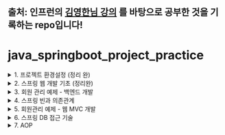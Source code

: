 ## 출처: 인프런의 [김영한님 강의](https://www.inflearn.com/course/%EC%8A%A4%ED%94%84%EB%A7%81-%EC%9E%85%EB%AC%B8-%EC%8A%A4%ED%94%84%EB%A7%81%EB%B6%80%ED%8A%B8) 를 바탕으로 공부한 것을 기록하는 repo입니다!

# java_springboot_project_practice

<details>
<summary>1. 프로젝트 환경설정 (정리 완)</summary>
<div markdown="1">

## 1. 프로젝트 환경설정 <br>
### 1-1. 프로젝트 생성
spring에서 운영하는 사이트로, spring boot 기반으로 프로젝트를 만들어주는 사이트

[spring initializer](https://start.spring.io/) ![](./images/chap1/1-1.png)
![](./images/chap1/1-2.png) 

<참고사이트: [[Java] Gradle, Groovy Gradle, Kotlin Gradle — 일단은 내 이야기](https://kdhyo98.tistory.com/87#Gradle%20%EC%9D%B4%EB%9E%80%3F-1), [Gradle User Manual](https://docs.gradle.org/current/userguide/userguide.html), [Kotlin DSL, Gradle 빌드 기본 언어 채택… 왜 Kotlin DSL일까?](https://blog.imqa.io/kotlin-dsl/), [‘Gradle Kotlin DSL’ 이야기 | 우아한형제들 기술블로그](https://techblog.woowahan.com/2625/)>

**Project**

- Gradle Groovy
  

**Language**

- Java
  

**Spring Boot**

- 원하는 버전, (SNAPSHOT - 만들고 있는 버전, M 시리즈 - 정식 릴리즈되지 않은 버전, 숫자만 있는 버전 - 정식 릴리즈 버전)
  

**Project metadata**

- Group - 보통 기업 도메인 명 (상관없다면 아무거나 적어도 무방)
  
- Artifact - 빌드 되어서 나오는 결과물
  
- Name, Description, Package name - 그대로 두거나 본인이 작성해도 무방
  

**ADD Dependencies...**

- 어떤 라이브러리를 이용할 것인가 정하는 것
  
- 웹 프로젝트라면 Spring web 검색해서 추가


**Generate**

- zip 파일이 다운되고 이를 Intellij에서 import하면 된다. <br><br>


  

Maven 이란

- 프로젝트를 진행하게 되면 많은 라이브러리들을 활용하게 되는데, 사용되는 그 수가 많아지면 이를 관리하는 것이 힘들어진다.
  
- Maven은 내가 사용한 라이브러리뿐만 아니라, 해당 라이브러리가 작동하는데 필요한 다른 라이브러리들까지 관리해서 네트워크를 통해 자동으로 다운 받아준다.
  
- 프로젝트의 전체적인 라이프사이클을 관리하는 도구이다.
  

Gradle 이란

- 기본적으로 빌드 배포 도구(Build Tool)이다.  JAVA, C/C++, Python 등을 지원한다.
  
- Maven은 XML로 라이브러리를 정의하고 활용하나 Gradle의 경우 별도의 빌드스크립트를 통해 사용할 어플리케이션 버전, 라이브러리 등의 항목을 설정할 수 있다.
  
- 장점으로는 스크립트 언어로 구성되어서 XML과 달리 변수 선언, if, else, for등의 로직이 구현가능하여 간결하게 코드 작성이 가능하다.
  

Gradle을 쓰는 이유

레거시 프로젝트, 과거 프로젝트의 경우 Maven으로 남아있는게 있지만, 요즘은 Gradle로 넘어가는 추세이다.<br><br><br>

<p align="center"><img src="./images/chap1/1-3.png"></p>

- java 밑에 패키지와 소스파일이 있음
  
- test는 테스트 코드와 관련된 파일들이 들어가 있음
  
  - 요즘 개발 트렌드에서는 테스트코드가 중요하다는 것을 의미
    
- resource 파일은 java 코드 파일을 제외한 xml 이나 설정 파일들이 들어가 있음

## [IntelliJ] Java 버전 바꾸는 법(JDK 버전)
**<u>오류사항 발생</u>**
- No matching variant of org.springframework.boot:spring-boot-gradle-plugin:3.1.3 was found. The consumer was configured to find a library for use during runtime, compatible with Java 8, packaged as a jar, and its dependencies declared externally, as well as attribute 'org.gradle.plugin.api-version' with value '8.2.1' but:

### 1. Project(단축키 Crtl + Shift + Alt + S)
  
  - 스프링 부트 3버전 대부터는 JDK 17부터 지원하기 때문에 jdk 1.8(java8)로 빌드하려고 할 때 발생하는 오류
    
  - SDK 17로 설정
    
  - Language level: SDK default
<p align="center"><img src="./images/chap1/1-4.png"></p>
    
### 2. Modules
  
  - Language level 변경
<p align="center"><img src="./images/chap1/1-5.png"></p>
    
### 3. SDKs 설정
  
  - 원하는 JDK 설정  
<p align="center"><img src="./images/chap1/1-6.png"></p>
  
### 4. Project Setting (단축키 Ctrl + Alt + S)
  
  - Build,Execution,Deployment  -> Build Tools -> Gradle
    
  - Gradle JVM 변경
<p align="center"><img src="./images/chap1/1-7.png"></p>
    
  - Build,Execution,Deployment  -> Compiler -> Java Compiler
    
  - Project bytecode version 변경  
<p align="center"><img src="./images/chap1/1-8.png"></p>
  
### 5. OS JDK 환경변수 설정 다시하기
  
<p align="center"><img src="./images/chap1/1-9.png"></p>
<p align="center"><img src="./images/chap1/1-10.png"></p>
  

## 수행 결과

<p align="center"><img src="./images/chap1/1-11.png"></p>

- 여기서,
  
<p align="center"><img src="./images/chap1/1-12.png"></p>
  
<p align="center"><img src="./images/chap1/1-13.png"></p>
  
<p align="center"><img src="./images/chap1/1-14.png"></p>
  
  - Stop하면
    
  
<p align="center"><img src="./images/chap1/1-15.png"></p>
  
- 동작원리
  
   ```java
    @SpringBootApplication
    public class HelloSpringApplication {
    
    	public static void main(String[] args) {
    		SpringApplication.run(HelloSpringApplication.class, args);
    	}
    
    }
   ```
    
  - SpringApplication.run 안에 HelloSpringApplicatin이라는 클래스를 넣어주면 @SpringBootApplication 어노테이션을 통해서 springboot 어플리케이션이 실행이 된다.
    
  - Tomcat을 내장하고 있는데 자체적으로 서버를 띄움
    
- 번외
  
  - 인텔리제이가 자바를 실행하면 직접 실행하는 것이 아니라 Gradle을 통해서 실행하게 되는데 Gradle을 통해서 실행하게 되면 느릴 때가 있음
    
  - Intellij 로 바꾸면 Intellij에서 자바를 바로 실행시켜서 좀 더 빠르다. (프로젝트를 연습하는 단계에서는 좀 더 편하다)
 
<p align="center"><img src="./images/chap1/1-17.png"></p>
<br><br>

### 1-2 라이브러리 살펴보기
<br>
<p align="center"><img src="./images/chap1/1-18.png"></p> <br>
땡겨온 라이브러리 spring-web, thymeleaf는 각각 또다른 라이브러리에 의존하고 있음 <br>
의존하는 라이브러리까지 다 땡겨와서 이용하게 된다. <br>

##### Spring Boot 라이브러리
- spring-boot-starter-web 대표적으로
  
  - spring-boot-server-tomcat
    
  - spring-webmvc
    
- spring-boot-starter-thymeleaf는 html을 렌더링해주는 라이브러리 <br>
<p align="center"><img src="./images/chap1/1-19.png"></p>
<br>

- spring-boot-starter
  
  - spring-boot
    
  - autoconfigure
    
  - logging
    
  - core 관련한 라이브러리가 들어있음
    
- spring-boot-starter-logging
  
  - logback(실제 log를 어떤 구현체로 실행할 것인지), slf4j(인터페이스)가 들어있다
- log와 관련한 내용
  
  - 현업에 있는 개발자들은 System.out.println으로 거의 출력하지 않는다.
    
  - log로 출력을 해야 한다.
    
  - log로 남겨야 심각한 에러들을 따로 파일로 모아서 관리가 가능하기 때문
    
  - 취준이나 신입들은 log를 왜 쓰지라고 생각할 수 있음.
    
- spring-boot-starter-test
  
  - junit (테스트 프레임워크)
    
  - mockito (mock 라이브러리)
    
  - assertj (테스트 코드 편하게 작성하게 도와주는 라이브러리)
    
  - spring-test (스프링 통합 테스트)
  <br><br>
  
  ### 1-3 View 환경설정
  <br>
  <p align="center"><img src="./images/chap1/1-20.png"></p>
  <br>
  
  [spring-boot-docs](https://docs.spring.io/spring-boot/docs/current/reference/htmlsingle/#web.servlet.spring-mvc.welcome-page) 공식문서에서 내용을 찾을 수 있음

- main/resources/static 폴더 내에 index.html 파일을 만들어서 넣으면 Welcome page 기능을 제공한다.
  
<br>

- ```html
  <!DOCTYPE HTML>
  <html>
  <head>
      <title>Hello</title>
      <meta http-equiv="Content=Type" content="text/html; charset=UTF-8" />
  </head>
  <body>
  Hello
  <a href = "/hello">hello</a>
  </body>
  </html>
  ```
  <br>
  
- 단순히 파일을 서버에 던져준 것 밖에 안됨
  
- 템플릿 엔진이라는 것을 쓰면 모양을 바꿀 수 있다.
  
- 공식 사이트
  
  - [thymeleaf.org](https://www.thymeleaf.org/)
    
  - [스프링 공식 튜토리얼](https://spring.io/guides/gs/serving-web-content/)
    
  - [스프링 부트 메뉴얼](https://docs.spring.io/spring-boot/docs/current/reference/htmlsingle/)
    

- spring-boot-starter-thymeleaf가 위 html 파일을 꾸며주는 역할
  
- spring boot 메뉴얼 사이트에서도 지원하는 기능으로 thymeleaf가 있는 것을 확인할 수 있다.
<br>
<p align="center"><img src="./images/chap1/1-21.png"></p>
<br>

```java
pacakage hello.hellospring;

import...

@SpringBootApplication
public class HelloSpringApplication{
    pubilc static void main(String[] args){
        SpringApplication.run(HelloSpringApplication.class, args);
    }
}
```
<br>

##### 화면 구성을 위한 작업

- Web Application에서 첫 진입이 Controller
  
- controller 패키지를 만든다.
  
- HelloController 클래스 파일을 만든다.

<br>
<p align="center"><img src="./images/chap1/1-22.png"></p>
<br>

```java
import org.springframework.stereotype.Controller;
import org.springframework.ui.Model;
import org.springframework.web.bind.annotation.GetMapping;

@Controller
public class HelloController {
      // Web application에서 /hello 라고 입력값이 들어오면
      // @GetMapping 부분이 호출이 된다.
    @GetMapping("hello")
    public String hello(Model model){
        model.addAttribute("value", "welcome!!");
        return "hello";

    }
}
```
<br>

- Web application에서 /hello라고 입력값이 들어오면

```java
    @GetMapping("hello")
    public String hello(Model model){
        model.addAttribute("value", "welcome!!");
        return "hello";
```
<br>

- 위 코드 부분을 호출해준다.
  
- model은 MVC에서의 M에 해당
  
- Model 객체는 Controller에서 생성된 데이터를 View로 전달할 때 사용한다.

```html
<!DOCTYPE HTML>
<html xmlns:th="http://www.thymeleaf.org">
<head>
    <title>Hello</title>
    <meta http-equiv="Content-Type" content="text/html; charset = UTF-8"/>

</head>
<body>
<p th:text="'HELLO!!' + ${value}">처음이시군요. 고객님</p>
</body>
</html>
```
<br>

- 위 value값에 "welcome!!"이 들어가서 홈페이지에 <br>

<p align="center"><img src="./images/chap1/1-23.png"></p>

- 위 그림처럼 뜨게 된다. <br><br>

##### 전체 과정 설명 <br>

<p align="center"><img src="./images/chap1/1-24.png"></p> <br>

- 웹 브라우저가 localhost:8080에서 /hello를 스프링 부트쪽으로 던지게 되면 내장된 Tomcat server가 spring에게 다시 보내고
  
- spring은 HelloController를 찾은 뒤 이 내부에 <br>

```java
@Controller
public class HelloController {
      // Web application에서 /hello 라고 입력값이 들어오면
      // @GetMapping 부분이 호출이 된다.
    @GetMapping("hello")
    public String hello(Model model){
        model.addAttribute("value", "welcome!!");
        return "hello";

    }
}
```
<br>

- @GetMapping(get, post 에서의 get을 의미)의 "hello"와 매칭되게 됨
  
- 그러면 HelloController 내의 @GetMapping이 선언된 hello 라는 메서드가 실행된다.
  
- spring이 model을 만들어서 넘겨주는데 model에 "value"와 "welcome!!"을 담아서 view로 넘겨주게 된다
  
- return "hello";
<br>

<p align="center"><img src="./images/chap1/1-25.png"></p> <br>

- hello.html로 model을 넘기는 것
  
- spring boot는 return "hello"; 하게 되면
  
- viewResolver에 의해서
  
- resource/templates 내의 hello를 찾게 된다.
  
- hello.html을 찾아서 랜더링한다.
  
- 요약: 컨트롤러에서 리턴 값으로 문자를 반환하면 'viewResolver'가 화면을 찾아서 처리한다.
  
  - spring boot 템플릿엔진 기본 viewName 매핑
    
  - `resources:template/` + {viewName} + `.html`
    
- 참고사항
  
  - `spring-boot-devtools` 라이브러리를 추가하면 `html` 파일을 컴파일만 해주면 서버 재시작 없이 view 파일 변경이 가능하다.
 
</div>
</details>
  
<details>
<summary>2. 스프링 웹 개발 기초 (정리완)</summary>
<div markdown="1">

## 2. 스프링 웹 개발 기초 <br>
  
크게 3가지 방법이 있음

- 정적 컨텐츠
  
  - 파일 자체를 웹 브라우저에 전달(서버에서 가공하지 않고 파일 전달)
    
  - 클라이언트의 요청을 받으면 서버에 미리 저장된 HTML, CSS, JS 등의 파일을 그대로 보여주는 것
    
  - 미리 저장된 파일을 그대로 보여주기 때문에 클라이언트들의 요청에 대해 동인한 결과를 보여준다.
    
- MVC 템플릿 엔진 (Model, View, Controller)
  
  - 서버에서 동적으로 HTML을 변환하여 웹 브라우저로 보내주는 역할
    
  - Model: 어플리케이션이 무엇을 할 것인지
    
  - View: 화면에 보여주기 위한
    
  - Controller: 모델이 어떻게 처리할지
    
- API
  
  - JSON과 같은 데이터 구조 포맷으로 클라이언트들에게 전달하는 방식, 화면은 클라이언트쪽에서 그린다.
    
  - 서버끼리는 html 필요없이 데이터만 주고 받으면 됨. 서버끼리 통신할 때 사용함
    
  - view 없이 그대로 http body에 전달하는 방식 <br>

  #### 2-1 정적 컨텐츠

- HTML 작성
  
  - spring boot는 정적 컨텐츠 기능을 제공한다. `/main/resources/static` 하위 폴더에 `hello-static.html` 파일을 생성하고 간단하게 살펴보기 위해서 아래 코드처럼 작성해본다.
    
    `hello-static.html`
    
    ```html
    <!DOCTYPE HTML>
    <html>
    <head>
        <title>static content</title>
        <meta http-equiv="Content-Type" content="text/html; charset=UTF-8" />
    
    </head>
    <body>
    정적 컨텐츠입니다.
    </body>
    </html>
    ```
    
- 클라이언트로부터 `localhost:8080/hello-static.html` 요청이 스프링 부트로 들어가게 되면 Tomcat 서버를 거치고 컨트롤러에서 `hello-static` 에 매핑하는 컨트롤러가 있는지 우선 확인한다.
  
- 즉, `hello-static` 관련 컨트롤러를 찾음.
  
- 동작이 없을 경우 `/resources/static` 하위에서 해당하는 파일을 찾아서 보내준다. <br>

#### 2-2 동적 컨텐츠
##### 2-2-1 MVC와 템플릿 엔진을 이용한 웹 개발 <br>

- MVC 라는 건 Model, View, Controller를 의미
  
- 과거에는 Controller와 View가 따로 분리되어 있지 않았음
  
- View에서 다 했음 (모델 1 방식)
  
- Model, View, Controller로 나누는 것이 일반적
  
- 위에서 만들었던 HelloController.java 파일에 추가를 해보자 (1-3 View 환경설정에서 헀음)
  
  ```java
  package com.example.hellospring.controller;
  
  import org.springframework.stereotype.Controller;
  import org.springframework.ui.Model;
  import org.springframework.web.bind.annotation.GetMapping;
  
  @Controller
  public class HelloController {
      @GetMapping("hello")
      public String hello(Model model){
          model.addAttribute("value", "welcome!!");
          return "hello";
  
      }
  
      // 추가된 부
      @GetMapping("hello-mvc")
      // @RequestParam 외부에서 값을 받겠다.
      // Model에 담으면 view에서 렌더링할 때 쓸 것
      public String helloMvc(@RequestParam("name") String name, Model model){ // 웹사이트 url을 바꿔서 값을 얻겠다.
          model.addAttribute("name", name); // "name" 이라는 key 값에 name value값을 model에 담는다.
          return "hello-template";
      }
  }
  ```
  
- `@RequesParam`: 외부에서 값을 받아서 View로 값을 넘겨준다.
  
  - `@RequestParam`("가져올 데이터의 이름") [데이터타입] [가져온데이터를 담을 변수]
- 여기서는 "name"이라는 String 타입 값을 받아서 Model 객체에 넣고, Model 객체를 View로 넘겨준다.
  
- 넘겨주는 html은 `hello-template.html` 이다.
  
- 그럼, `hello-template.html`을 만들고 간단하게 코드를 작성해보자
  

```html
<!DOCTYPE HTML>
<html xmlns:th="http://www.thymeleaf.org">
<body>
<p th:text="'HELLO!!' + ${name}">hello! client</p>
</body>
</html>
```

- `<p>`의 hello! client는 name값이 존재하게 되면 `HELLO!! {name}`으로 치환되게 된다.
  
- 이제 `http://localhost:8080/hello-mvc` 에 들어가보면 <br>

<p align="center"><img src="./images/chap2/2-2.png"></p> <br>

- 에러가 뜨는 것을 확인할 수 있다. <br>

<p align="center"><img src="./images/chap2/2-3.png"></p> <br>

<p align="center"><img src="./images/chap2/2-4.png"></p> <br>

<p align="center"><img src="./images/chap2/2-5.png"></p> <br>

- default가 true이며, 이는 넘어온 값이 존재해야 한다는 것을 의미
  
- 넘어온 name 값이 없어서 에러가 발생한 것
  
- 그러면 url 상에서 값을 넘겨줘보자 <br>

<p align="center"><img src="./images/chap2/2-6.png"></p> <br>

<p align="center"><img src="./images/chap2/2-7.png"></p> <br>

<p align="center"><img src="./images/chap2/2-9.png"></p> <br>

- 페이지 소스 보기를 하면 이미지

<p align="center"><img src="./images/chap2/2-8.png"></p> <br>

- HTML로 이루어진 것을 확인할 수 있다.
  
- `String name= spring!!!!!` 이 되고
  
- `model.addAttribute("name", name);` 에 의해 model에 담겨서 템플릿에 넘겨준다.
  
- `<p th:text="'HELLO!!' + ${name}">hello! client</p>` 에서 model의 key값인 name의 value 값을 받아서 `hello! client` 대신해서 `'HELLO!!' spring!!!!!`을 출력하게 된다.
  
- 정적 컨텐츠와는 다르게 HTML로 변환 후 웹 브라우저에 넘겨준다. <br>

##### 2-2-2 API 방식

１。이전에 만들었던 HelloController.java에 코드를 추가해보자

```java
    @GetMapping("hello-string")
    @ResponseBody // html의 body 태그가 아닌 http에서 header와 body 부분에서 body부분에 데이터를 직접 넣어주겠다.
    public String helloString(@RequestParam("name") String name){
        return "hello" + name;
    }
```

- 이전 템플릿 엔진과이 차이는 view가 없고 데이터 그대로 출력한다.
  
- 위에서 한 것처럼 페이지 소스보기를 하면 <br>

<p align="center"><img src="./images/chap2/2-10.png"></p> <br>

- HTML이 아니라 데이터 그대로를 출력한 것을 확인할 수 있다. <br>

２。이전에 만들었던 HelloController.java에 코드를 추가해보자 <br>

```java
    @GetMapping("hello-api")
    @ResponseBody
    public Hello helloApi(@RequestParam("name") String name) {
        Hello hello = new Hello();
        hello.setName(name);
        return hello;
    }


    static class Hello{
        private String name;

        public String getName() {
            return name;
        }

        public void setName(String name) {
            this.name = name;
        }
    }
```
<br>

- Hello 타입의 hello 객체를 만들어서 입력 받은 name 값을 hello 객체에 넣어준다.
  
- 아까와 다르게 문자열이 아니라 객체를 return으로 넣어준다면? <br>

<p align="center"><img src="./images/chap2/2-11.png"></p> <br>

- HTML이 아닌 데이터를 웹 브라우저로 보냈으며, JSON 형식으로 보낸 것을 확인할 수 있다. <br>

2-1. 동작 원리

<p align="center"><img src="./images/chap2/2-12.png"></p> <br>

- @ResonseBody가 없다면
  
  - viewResolver가 템플릿을 찾고 HTML로 변환 후 웹 브라우저에 보냈음
- @ResponseBody를 사용한다면
  
  - 데이터를 그대로 넘기게 됨.
    
  - 문자라면 그대로 넘기는데 객체라면?
    
  - 객체라면 JSON 형식으로 반환해서 HTTP 응답으로 반환한다.
    
  - HTTP의 BODY 에 문자 내용을 직접 반환
    
  - `viewResolver` 대신에 `HttpMessageConverter` 가 동작한다.
    
  - 기본 문자처리: `StringHttpMessageConverter`
    
  - 기본 객체처리: `MappingJackson2HttpMessageConverter`
    
  - byte 처리 등등 기타 여러 HttpMessageConverter가 기본으로 등록되어 <br>

### 요약

- 정적 컨텐츠: 파일 그대로를 웹 브라우저에 보내는 방식
  
- 동적 컨텐츠
  
  - MVC 방식: HTML로 변환 후 웹 브라우저에 보내는 방식
    
  - API 방식: 데이터로 변환 후 웹 브라우저에 보내는 방식
    

```java
    static class Hello{
        private String name;

        public String getName() {
            return name;
        }

        public void setName(String name) {
            this.name = name
      }
```

- Getter Setter 개념
  
  - private으로 접근 못하게 하고
    
  - 외부에서 접근하려면 getName, setName으로 접근하게끔 하는 것
    
  - 이를 java bean 표준 방식이라고 한다.
    
  - 또 다른 용어로 property 접근 방식이라고 한다.
  


</div>
</details>

<details>
<summary>3. 회원 관리 예제 - 백엔드 개발</summary>
<div markdown="1">

## 3. 회원 관리 예제 - 백엔드 개발 <br>

##### 3-1. 비즈니스 요구사항 정리 <br>

```
- 비즈니스 요구 사항 정리

- 회원 도메인

- 회원 도메인을 저장하고 불러올 수 있는 repository 객체 만들기

- 만든 repository가 정상 동작하는지 테스트하는 테스트 케이스 작성
```

비즈니스 요구사항 정리 (간단한 비즈니스)

- 데이터: 회원 ID, 이름
  
- 기능: 회원 등록, 조회
  
- 가정한 상황 : 개발자가 개발해야 하는 시점에 데이터 저장소가 선정되지 않았음

<p align="center"><img src="./images/chap3/3-1.png"></p> <br>

#### 3-2. 회원 domain과 repository 만들기

1. domain 폴더 만들고 그 안에 Member 클래스 만들기

```java
package hello.hellospring.domain;

public class Member{

    private Long id;
    private String name;

    public Long getId(){
        return id;
    }
    public void setId(Long id){
        this.id = id;
    }
    public String getName(){
        return name;
    }
    public void setName(String name){
        this.name =  name;
    }
}
```

- 고객이 정하는 아이디가 아니라 데이터를 구분하기 위한 시스템이 정하는 아이디
  
- getter, setter 만들기
  

2. 회원 객체를 담을 리포지토리 만들기 (repository 폴더 만들기)
  
  2-1. MemberRepository 라는 interface 만들기

<p align="center"><img src="./images/chap3/3-2.png"></p> <br>

```java
package hello.hellospring.repository;

import hello.hellospring.domain.Member;

public interface MemberRepository{
    Member save(Member member);
    Optional<Member> findById(Long id);
    Optional<Member> findByName(String name);
    List<Member> findAll();
}
```

- save 하면 저장된 회원 정보가 반환이 된다.
  
- Optional 이란 (java 8에 들어간 기능)
  
  - findById 나 findByName의 반환값이 null 일 수 있는데 이 null 값을 Optional로 감싸서 처리하는 것(다음 수업에 배울 것).
 
- interface 동작원리
  
  - save를 통해 회원 정보 저장소에 저장한다.
    
  - findById, findByName을 통해서 회원의 정보를 찾는다.
    
  - findAll을 통해서 모든 회원 정보 반환한다.
    

3. MemoryMemberRepository 구현체 만들기

```java
// 전체 코드

public class MemoryMemberRepository implements MemberRepository {

    // 저장할 곳 선언
    private static Map<Long, Member> store = new HashMap<>();
    private static long sequence = 0L; // 0 1 2... key값을 생성하는 것 


    // 1번
    @Override
    public Member save(Member member){
    member.setId(++sequence); // id 설정한다. 
    store.put(member.getId(), member); // 그 후 stored 한다.
    return member; // 저장된 값을 반환해준다. 이렇게 감싸서 null이라도 넘겨주면
    // 클라이언트쪽에서 뭐라도 할 수 있음    
    }


    // 2번
    @Override
    public Optional<Member> findById(Long id){
        // null이 반환될 것 같으면 Optional로 감싼다.
        return Optional.ofNullable(store.get(id)); // store에서 id값을 가져온다.
    }


    // 3번
    @Override
    public Optional<Member> findByName(String name){
        return store.values().stream()
                .filter(member -> member.getName().equals(name))
                .findAny();
    }

    // 4번
    @Override
    public List<Member> findAll() {
        return null;
    }

}
```

- 저장을 어딘가 해야 함
  
  - Map을 이용했음
    
  - 현업에서는 변수를 공유할 경우 동시성 문제 때문에 `HashMap`이 아닌  `ConcurrnetHashMap`을 사용하지만 지금처럼 간단한 프로젝트는 그냥 `HashMap` 사용함
    
  - long 또한 동시성 문제 때문에 현업에서는 `AtomicLong`을 쓴다. 마찬가지로, 간단한 예제이므로 그냥 `long` 사용함
    
- store에다가 넣기 전에 member의 id값을 세팅해준다.
  
  ```java
      private Long id; //시스템이 정해주는 값
      private String name; // 사용자가 기입한 값
  ```
  
- store에 저장하면 그 값을 반환한다.
  

```java
    // 2번
    // 이렇게 코드를 작성하면 만약 null 값이 반환된다면?
    // 클라이언트쪽에서는 아무것도 못함
    @Override
    public Optional<Member> findById(Long id){
        // null이 반환될 것 같으면 Optional로 감싼다.
        return store.get(id); // store에서 id값을 가져온다.
    }

==>   
    @Override
    public Optional<Member> findById(Long id){
        // null이 반환될 것 같으면 Optional로 감싼다.
        return Optional.ofNullable(store.get(id)); // store에서 id값을 가져온다.
    }
```

```java
    // 3번

    @Override
    public Optional<Member> findByName(String name){
        return store.values().stream()
                .filter(member -> member.getName().equals(name))
                .findAny();
    }
```

- stream()을 통해 컬렉션에 들어있는 elements들을 순회하면서
  
- member의 getName과 parameter로 입력된 name 값이 같은지 판단한다.
  
- 같은 경우에만 filter 되고 이를 반환한다.
  
- findAny는 stream에서 가장 먼저 탐색되는 element를 return
  
- return값은 Optional로 반환이 된다.
  
- 끝까지 찾았는데 없다면 Optional에 null이 들어가서 반환된다.
  

```java
    // 4번
    @Override
    public List<Member> findAll() {
        return new ArrayList<>(store.values();
    }
```

- store에 담겨있는 것들은 member들이며 member들이 반환된다.

##### 3-3. Repository 테스트 케이스 작성 및 검증

##### 다 작성했는데 어떻게 검증할까?

=> 테스트 케이스를 작성해서 검증한다.

검증은

- 자바의 main 메서드를 통해 실행하거나
  
- 웹 어플리케이션의 컨트롤러를 통해 해당 기능을 실행해서 검증가능하다.
  
- 반복 실행하기 어렵고, 여러 테스트를 한번에 실행하기 어렵다.
  

=> JUnit 이라는 프레임워크를 통해 문제를 해결함

<p align="center"><img src="./images/chap3/3-3.png"></p> <br>

```java
package com.example.hellospring.repository;

import com.example.hellospring.domain.Member;
import org.junit.jupiter.api.Assertions;
import org.junit.jupiter.api.Test;

public class MemoryMemberRepositoryTest { // 굳이 public 할 필요는 없음

    MemberRepository repository = new MemoryMemberRepository();

    @Test
    public void save(){
        Member member = new Member();
        member.setName("spring");

        repository.save(member);

        Member result = repository.findById(member.getId()).get();
        Assertions.assertEquals(member, result);
    }
}
```

<p align="center"><img src="./images/chap3/3-4.png"></p> <br>

- 내가 짠 코드가 제대로 동작하는지 체크하기 위해서
  
- 새로 만든 객체 member에 "spring"이라는 name값을 넣어주고
  
- DataBase에 저장한 result의 값이 새로 만든 member와 같은지 확인한다.
  
- 즉, 새로 만든 객체와 그 객체를 DB에 저장하고 꺼낸 객체가 같은지 확인하는 것.
  
- 여기서, Assertions 기능을 사용한다.
  

```java
// org.junit.jupiter.api의 Assertions를 사용하면
Assertions.assertEquals(expected, actual);

// org.assertj.core.api의 경우
Assertions.assertThat(expected).isEqualTo(actual);
```

- expected(기대하는 값: 내가 저장소에 저장한 값이 member니까 member가 튀어나오겠지)
  
- actual(실제 값: 저장한 값을 꺼냈을 때 그 값)
  
- 아무 문제 없으면 아래 그림처럼 녹색불 뜬다.

<p align="center"><img src="./images/chap3/3-4.png"></p> <br>

##### Assertions.assertEquals(expected, actual);

[참고사이트](https://stackoverflow.com/questions/26102865/assertequals-what-is-actual-and-what-is-expected)

- JUnit 프레임워크 Assertions.assertEquals(expected, actual)
  
- TestNG 프레임워크 Assertions.assertEquals(actual, expected)
  
- 어떤 테스트 프레임워크를 사용하냐에 따라 값의 순서가 달라서 헷갈릴 수 있다.
  
- 물론, 결과값이 true일 경우 문제가 되지 않는다.
  
- 하지만, 테스트 결과값이 false일 경우 (예: JUnit)
  
- 실제로는 expected(예상한 값)은 맞았고 actual이 틀렸지만
  
- expected가 false의 원인이라고 반대로 말하기 때문
  
- 그래서, 직관적으로 알기 쉬운
  
- Assertions.assertThat(expected).isEqualTo(actual); 가 나을 수 있다.
  
- 아래 그림이 JUnit에서 반대로 넣을 경우
  
- <u>각 테스트 프레임워크의 convention을 잘 따르자!</u>

<p align="center"><img src="./images/chap3/3-5.png"></p> <br>

<p align="center"><img src="./images/chap3/3-6.png"></p> <br>


```java
package com.example.hellospring.repository;

import com.example.hellospring.domain.Member;
//import org.junit.jupiter.api.Assertions;
import org.assertj.core.api.Assertions;
import org.junit.jupiter.api.Test;

import java.util.List;

import static org.assertj.core.api.Assertions.*;

public class MemoryMemberRepositoryTest { // 굳이 public 할 필요는 없음

    MemberRepository repository = new MemoryMemberRepository();

    @Test
    public void save(){
        Member member = new Member();
        member.setName("spring");

        repository.save(member);

        Member result = repository.findById(member.getId()).get();
        Assertions.assertThat(result).isEqualTo(member);
    }

    @Test
    public void findByName(){
        Member member1 = new Member();
        member1.setName("spring1");
        repository.save(member1);

        Member member2 = new Member();
        member2.setName("spring2");
        repository.save(member2);

        Member result = repository.findByName("spring1").get();
        Assertions.assertThat(result).isEqualTo(member1);
    }

    @Test
    public void findAll(){
        Member member1 = new Member();
        member1.setName("spring1");
        repository.save(member1);

        Member member2 = new Member();
        member2.setName("spring2");
        repository.save(member2);

        List<Member> result = repository.findAll();
        Assertions.assertThat(result.size()).isEqualTo(3);
    }

}
```

- findByName()까지 test했을 때 문제없었는데 findAll()을 넣고 test 돌렸더니 에러가 발생

<p align="center"><img src="./images/chap3/3-7.png"></p> <br>

- 왜일까?
  
- 테스트의 순서는 보장이 되지 않는다.
  
- 순서에 의존적으로 설계해서는 안된다.
  
- 즉, 순서 상관없이 메서드별로 따로 동작하도록 설계를 해야 한다.
  
- 위에서 보는 것처럼 findAll()이 먼저 실행이 되고 repository에 member1 객체가 저장이 된다.
  
- 그 다음 findByName() 메서드를 수행하는데 member1의 새로운 객체가 또 생성이 된다.
  
- 그러나, 이름이 "spring1"로 같기 때문에 이전의 member1 객체를 불러서 false가 된 것. **<u>다른 객체가 나온 것</u>**
  

##### 하나의 메서드에 대한 테스트가 끝나면 저장소 데이터를 CLEAR 시키자

```java
// test 폴더의 MemoryMemberRepositoryTest.java
    // interface를 테스트하는 것이 아니므로 MemoryMemberRepository로 바꾼다.
    MemoryMemberRepository repository = new MemoryMemberRepository();


    // Test 메서드가 끝날 때마다 수행하는 @AfterEach 선언    
    @AfterEach
    public void aterEach(){
        repository.clearStore();
    }
// main 폴더의 MemoryMemberRepository.java 
    // 맨 밑에 추
    public void clearStore(){
        store.clear();
    }
```

- 각 Test 메서드가 끝날 때마다 수행하는 @AfterEach 선언한다.
  
- interface를 테스트하는 것이 아니므로 MemoryMemberRepository로 바꾼다.
  
- Test 메서드가 끝날 때마다 repository를 지운다.
  

##### 다시 테스트 시킨 결과

<p align="center"><img src="./images/chap3/3-8.png"></p> <br>

##### 테스트만 해도 굉장히 깊은 내용

- 지금 한 것은 개발을 진행한 뒤 Test 케이스(여기서는 MemoryMemberRepository)를 작성했음
  
- 이 방식을 뒤집어서 Test 케이스를 작성한 뒤에 개발을 시작할 수 있다.
  
- 이를 TDD (Test-Driven Development) 라고 한다.
  
- 나는 세모 모양 결과물을 만들고 싶다
  
- 그럼 세모 모양 결과물을 만들기 시작하는 것이 아니라
  
- 세모 모양 틀(테스트)을 먼저 만들어놓고 이 틀에 내 결과물을 끼워넣어서 테스트를 하는 것
  

##### 번외: 여러 Test를 했는데 결과창에 하나만 나온다면?

<p align="center"><img src="./images/chap3/3-9.png"></p> <br>

- File - settings - Preferences - Build, Execution, Deployment - Build Tools - Gradle 이동
  
- Run tests using의 속성을 Intellij IDEA로 변경해주고 apply

<p align="center"><img src="./images/chap3/3-10.png"></p> <br>

<p align="center"><img src="./images/chap3/3-11.png"></p> <br>

- 맞게 나온다!

##### 3-4. 서비스 개발

- service 폴더 만들기, 폴더 안에 MemberService 클래스 만들기
  
- 기존에 만들었던 저장소 가져오기
  
- 회원 가입 만들기
  

```java
    private final MemberRepository memberRepository = new MemoryMemberRepository();

    /* 회원가입 */
    public Long join(Member member){
        // 같은 이름이 있는 중복 회원 X
        Optional<Member> result = memberRepository.findByName(member.getName());
        result.ifPresent(m ->{
            throw new IllegalStateException("이미 존재하는 회원입니다.");
        });

        memberRepository.save(member); //
        return member.getId(); // 단순히 id만 반환해보자
    }
```

- 이미 값이 존재하면 throw new 한다.
  
  - 반환된 값이 Optional이기 때문에 가능한 것
    
  - Optional로 안하면 `if null이 아니면`이라고 구현했을 것
    
  - Optional로 감싸면 이 안에 Member 객체가 있다.
    
  - 그러면 Optional의 여러 메서드를 사용할 수 있다.
    
  - Optional을 사용해서 `ifPresent`를 사용할 수 있음.
    
  - `Member member1 = result.get();`
    
    - 이렇게 쓸 수 있지만 직접 꺼내는 것을 권장하지는 않음.
   
<p align="center"><img src="./images/chap3/3-13.png"></p> <br>

  - `orElseGet` 메서드를 통해서 값이 있으면 가져오지만 값이 없다면 없을 경우에 대해 대응 방법이 구현가능하다.
    
- 코드의 가독성을 위해 아래처럼 바꿀 수 있다.
  

```java
        Optional<Member> result = memberRepository.findByName(member.getName());
        result.ifPresent(m ->{
            throw new IllegalStateException("이미 존재하는 회원입니다.");
        });

        ==> 첫줄 result와 둘째줄 result를 묶는 느낌이다.

        memberRepository.findByName(member.getName());
                .ifPresent(m ->{
                throw new IllegalStateException("이미 존재하는 회원입니다.");
                });
```

- Extract Method: 한 메서드에 세세한 처리가 많을 때 그런 처리를 묶어서 나누고 독립된 메서드로 추출하는 것
  
- Intellij 단축키 : `crtl` + `alt` + `m`
  
  - 만약 단축키가 안먹힌다면 Geforce Experience 게임 내 오버레이 해제
    
  - 또는 다른 프로그램에서 해당 단축키를 사용하는지 확인해볼 것

```java
    public Long join(Member member){

        validateDuplicateMember(member); // 중복 회원 검사

        memberRepository.save(member); 
        return member.getId(); 
    }

     private void validateDuplicateMember(Member member) {
     memberRepository.findByName(member.getName())
             .ifPresent(m ->{
                 throw new IllegalStateException("이미 존재하는 회원입니다.");
             });
    }
```

##### 전체 코드

```java
package com.example.hellospring.service;

import com.example.hellospring.domain.Member;
import com.example.hellospring.repository.MemberRepository;
import com.example.hellospring.repository.MemoryMemberRepository;

import java.util.List;
import java.util.Optional;

public class MemberService {

    private final MemberRepository memberRepository = new MemoryMemberRepository();

    /* 회원가입 */
    public Long join(Member member){
        // 같은 이름이 있는 중복 회원 X
//        Optional<Member> result = memberRepository.findByName(member.getName());
//        result.ifPresent(m ->{
//            throw new IllegalStateException("이미 존재하는 회원입니다.");
//        });

        validateDuplicateMember(member);

        memberRepository.save(member); //
        return member.getId(); // 단순히 id만 반환해보자
    }

    private void validateDuplicateMember(Member member) {
        memberRepository.findByName(member.getName())
                .ifPresent(m ->{
                    throw new IllegalStateException("이미 존재하는 회원입니다.");
                });
    }

    /*전체 회원 조회*/
    public List<Member> findMembers(){
        return memberRepository.findAll();
    }

    public Optional<Member> findOne(Long memeberId){
        return memberRepository.findById((memeberId));
    }

}
```

- 중복 회원 검사는 제대로 하는지, 오류가 발생했을 때 오류메세지는 잘 띄우는지 테스트해봐야 한다.

##### Optional에 대한 Tip [참고사이트: 망나니개발자](https://mangkyu.tistory.com/203)

- 연습하는 단계이므로 위 프로젝트는 그냥 진행함. 하지만,
- Optional을 바로 반환하는 것은 좋지 못하다.
- 깊게 배우고 싶다면 위 사이트나 이펙티브 자바 책을 살펴볼 것


Optional 만들어진 의도 및 올바른 사용법

- 만들어진 이유
  
  - null을 반환하면 오류가 발생할 가능성이 매우 높은 경우에 오류를 발생시키지 않고 메소드의 반환 타입으로 사용되도록 설계되었음.
- 장점
  
  - 코드가 `Null - safe` 해진다.
    
  - 가독성이 좋아진다.
    
  - 어플리케이션이 안정적이게 된다.
    
  - 위 장점은 제대로 사용했을 때 경우임
    
- 제대로 쓰지 않으면 위험하다
  
  - NullPointerException 대신 NoSuchElementException이 발생할 수 있음
    
    - 값이 있는지 판단하지 않고 쓴다면 NSEE가 발생
  - 이전에 발생하지 않았던 문제가 발생함
    
    - 문제가 되는 대표적인 경우가 직렬화(Serialize)를 할 때
      
    - Optional은 직렬화를 지원하지 않음
      
    - 캐시나 메세지큐 등과 연동할 때 문제 발생할 수 있음
      
  - 코드의 가독성을 떨어뜨림
    
    - Optional을 쓰기 위해 값의 유무 검사를 여러 번 할 수도 있다.
  - 시간적, 공간적 비용이 증가함
    
    - 공간적 비용: Optional은 객체를 감싸는 컨테이너이므로 Optional 객체 자체를 저장하기 위한 메모리가 추가로 필요하다.
      
    - 시간적 비용: Optional 안에 있는 객체를 얻기 위해서는 Optional 객체를 통해 접근해야 하므로 접근 비용이 증가한다.
      
- 올바른 사용법
  
  - Optional 변수에 `Null`을 할당하지 않아야 한다.
    
    - `Null`을 할당하는 것은 Optional 변수 자체가 `Null`인지 또 검사해야 하기 때문
      
    - 값이 없다면 `Optional.empty()`로 초기화 하자
      
  - 값이 없을 때 `Optional.orElseX()`로 기본 값을 반환하자.
    
    - 가급적이면 `isPresent()`로 검사하고 `get()`으로 값을 꺼내기보다 `orElseGet` 등을 활용해 처리하자
      
    - `orElseGet`은 값이 준비되어 있지 않을 경우, `orElse`는 값이 준비되어 있는 경우에 사용한다.
      
    - 만약 `Null`을 반환해야 하는 경우 `orElse(Null)`을 활용하자.
      
    
    ```java
    private String findDefaultName() {
        return ...;
    }
    
    // AVOID
    public String findUserName(long id) {
    
        Optional<String> optionalName = ... ;
    
        if (optionalName.isPresent()) {
            return optionalName.get();
        } else {
            return findDefaultName();
        }
    }
    
    // PREFER
    public String findUserName(long id) {
    
        Optional<String> optionalName = ... ;
        return optionalName.orElseGet(this::findDefaultName);
    }
    ```
    
  - 단순히 값을 얻으려는 목적으로만 Optional을 사용하지 않아야 한다.
    
    - 차라리 직접 값을 다루자
  - 생성자, 수정자, 메서드 파라미터 등으로 Optional을 넘기지 말아라
    
  - Collection의 경우 Optional이 아닌 빈 Collection을 사용하자
    
  - 반환 타입으로만 사용하자.


##### 3-5. 회원 서비스 테스트

- 테스트 하고 싶은 클래스에 `ctrl` + `Enter` , Create Test를 클릭

<p align="center"><img src="./images/chap3/3-14.png"></p> <br>

- 또는 `ctrl` + `shift` + `T`

<p align="center"><img src="./images/chap3/3-15.png"></p> <br>

<p align="center"><img src="./images/chap3/3-16.png"></p> <br>

- 자동으로 Test 파일을 만들고 틀을 만들어준다.
  
- Test 코드는 build 될 때 실제 코드에 포함되지 않는다.
  

```java
//MemberService.java
    public Long join(Member member){


        validateDuplicateMember(member); // 중복회원 검증
        memberRepository.save(member); //
        return member.getId(); // 단순히 id만 반환해보자
    }

    private void validateDuplicateMember(Member member) {
        memberRepository.findByName(member.getName())
                .ifPresent(m ->{
                    throw new IllegalStateException("이미 존재하는 회원입니다.");
                });
    }
```

- 단순히 입력값이 제대로 저장되는지뿐만 아니라 `validataeDuplicateMember()` 또한 제대로 동작하는지 파악해야 한다.
  
- 중복 회원 검증 `throw new IllegalStateException("이미 존재하는 회원입니다.")` 가 출력이 제대로 되는지 테스트해야 한다.
  

##### 방법 1.

```java
    @Test
    public void DuplicateMemberCheck(){

        // 일부러 똑같은 이름으로 저장한다.
        Member member1 = new Member();
        member1.setName("spring");

        Member member2 = new Member();
        member2.setName("spring");

        memberService.join(member1);
        try{
            memberService.join(member2);
            fail();
        }catch(IllegalStateException e){
            assertThat(e.getMessage()).isEqualTo("이미 존재하는 회원입니다.");
        }

    }
```

- 일부러 똑같은 이름으로 다른 2개의 객체를 저장소에 저장한다.
  
- 우리가 원하는 건 예외상황이 발생해서 출력문 `"이미 존재하는 회원입니다."`가 제대로 뜨는지 확인해야 함
  
- `try-catch`문으로 할 수도 있다.
  
- **<u>우리가 원하는 건 예외가 발생해야 함</u>**
  
- `memberService.join(member2)`에서 예외상황이 발생하지 않고`catch문`으로 가지 못하면 Test 결과가 `true`가 뜨게 되고
  
- `validateDuplicateMember(member);`가 제대로 동작하지 않았다는 의미 ("spring"이란 똑같은 이름으로 저장소에 저장했음에도 불구하고)
  
- 그렇기 때문에 `fail()`메서드를 넣은 것
  
  - fail():
    
    - 무조건 실패로 AssertionError가 발생하고 다음 라인부터 실행되지 않습니다.
- `catch문`으로 들어가게 되면 `validateDuplicateMember(member);`에서 발생한 문구와 같은지 판단한다.
  

##### 방법 2.

```java
    @Test
    public void DuplicateMemberCheck(){
        //given
        // 일부러 똑같은 이름으로 저장한다.
        Member member1 = new Member();
        member1.setName("spring");

        Member member2 = new Member();
        member2.setName("spring");

        memberService.join(member1);
        assertThrows(IllegalStateException.class, () -> memberService.join(member2));
```

- **`asserThrows(발생이 예상되는 예외의 타입, 예외가 발생될 수 있는 코드 블록)`**
  
- 예상되는 Exception이 발생하면 해당 Exception을 return value로 반환한다. 아래 코드처럼 반환 메세지를 받아서 검증도 가능하다.
  

```java
 assertThrows(IllegalStateException.class, () -> memberService.join(member2))

 ==> 위 코드를 바꾼다면

 IllegalStateException e = assertThrows(IllegalStateException.class, () -> memberService.join(member2));
 assertThat(e.getMessage()).isEqualTo("이미 존재하는 회원입니다."); 
```

- 값이 같다면 테스트는 성공
  
- 값이 다르다면
  

```java
IllegalStateException e = assertThrows(IllegalStateException.class, () -> memberService.join(member2));
assertThat(e.getMessage()).isEqualTo("이미 존재하는 회원입니다.1111");
```

<p align="center"><img src="./images/chap3/3-17.png"></p> <br>

- 위 처럼 오류가 발생, 테스트 실패

##### 이전 DB에 저장된 값 clear 해주기

- 이전 값이 저장소에 계속 누적이 되기 때문에 테스트를 방해할 수 있다.
  
- 그래서, 하나의 메서드가 실행이 끝나면 저장소를 `clear()`해준다.
  

```java
    // 다른 클래스의 객체를 가져온다.
    MemoryMemberRepository memberRepository = new MemoryMemberRepository();

    // 저장소 clear하기
    @AfterEach
    public void aterEach(){

        memberRepository.clearStore();
    }
```

- 위 코드에서의 문제점이 있다.
  
- 이전에 만든 `MemoryMemberRepository`클래스의 저장소 객체와 `MemoryMemberRepositoryTest` 클래스에서 선언한 저장소 객체가 다르기 때문
  
  - 즉, 다른 DB라는 의미
- 물론, 위 프로젝트는 `static`으로 선언했기 때문에 테스트는 제대로 동작한다.
  
- `static`은 `instance`와 상관없이 클래스에 붙기 때문에 위 프로젝트는 제대로 동작

<p align="center"><img src="./images/chap3/3-18.png"></p> <br>

- 하지만, static이 아니라면?
  
  - 다른 `instance`이므로 문제 발생!!

##### static 저장소가 아닐 경우 개선 방법 (DI: Dependency Injection)

###### - 저장소를 만들 때 외부에서 값을 넣어주도록 설계한다.

- 이전 저장소 설계

```java
// MemoryService.java 
private final MemberRepository memberRepository = new MemoryMemberRepository();

// MemberServiceTest.java
    MemberService memberService = new MemberService();
    MemoryMemberRepository memberRepository = new MemoryMemberRepository(); // 다른 클래스의 객체를 가져온다.
```

- 개선된 저장소 설

```java
// MemoryService.java
private final MemberRepository memberRepository;

public MemberService(MemberRepository memberRepository){
    this.memberRepository = memberRepository;
}

// MemberServiceTest.java
MemberService memberService;
MemoryMemberRepository memberRepository;

// DB에 데이터가 누적돼서 테스트가 제대로 안될 수 있기 때문에 저장소 clear를 해준다.
@BeforeEach
public void beforeEach(){
    memberRepository = new MemoryMemberRepository();
    memberService = new MemberService(memberRepository);
}
```

- `MemoryService.java` 에서 `MemberRepository`를 `new 생성자`를 통해서 객체를 생성하지 않고 외부의 값을 넣어준다.
  
- `MemoryServiceTest.java`에서 테스트를 실행하기 전에 `@BeforeEach`를 통해서 **<u>값을 주입한다.</u>**
  
- 그러면, 테스트는 독립적으로 실행되어야 하며, 위 프로젝트 또한 독립적으로 테스트를 진행하게 될텐데
  
  1. `memberRepository = new MemoryMemberRepository();`를 통해서 저장소가 생성됨
    
  2. `memberService = new MemberService(memberRepository);`를 통해 값을 주입
    
  3. `memberRepository`` 저장소 값을
    
  4. ```java
      public MemberService(MemberRepository memberRepository){
        this.memberRepository = memberRepository;
      }
      // MemberService의 저장소로 주입
      ```
    
- 위 방법에 의해 같은 저장소를 공유하게 됨
  

##### 요약

- 저장소는 각 클래스별로 선언하게 되면 다른 객체
  
- 공유가 안될 수 있음
  
- DI 적용
  
- `MemberService클래스`에서 멤버변수에 `MemoryMemberRepository` 객체를 생성하지 않고 참조변수만을 선언한다.
  
- 생성자를 만들어 `MemoryMemberRepository` 객체를 주입받고 그 객체를 멤버변수 `MemberRepository`로서 사용하도록 한다.
  
- `MemberServiceTest클래스`에서 MemberService 생성자를 사용하여 `MemberService` 객체를 생성하는데 이 때, 생성자의 인자에 `MemoryMemberRepository` 객체를 생성해 주입한다.
  
- `MemberService클래스`에서 생성자를 만들었고 생성자의 인자로 `MemoryMemberRepository` 객체를 주입받고 그 객체를 멤버변수로 사용하기로 한 것.
  

========================================================================================

##### __궁금증

- ```java
  // MemoryService.java
  private final MemberRepository memberRepository;
  
  public MemberService(MemberRepository memberRepository){
      this.memberRepository = memberRepository;
  }
  ```
  
- 인터페이스를 구현한게 `MemoryMemberRepository`이다.
  
- 위 코드에서 `MemberRepository memberRepository;` 이게 아니라 `MemoryMemberRepository memberRepository;`로 선언해야 `MemoryMemberRepository`에서 구현한 내용을 이용할 수 있지 않을까?
  

##### __답변:

- `MemberRepository`를 인터페이스로 선언하고 `MemoryMemberRepository`를 구현한 클래스로 사용하는 것은 객체 지향 프로그래밍의 원칙 중 하나인 의존성 역전 원칙`(Dependency Inversion Principle)`을 따르기 위함
  
- DIP를 지킴으로써 다양한 `MemberXXXRepository`의 구현체 클래스를 코드의 변경 없이 교체하는 것을 확인하실 수 있다.
  
- 그것이 가능한 이유는 인터페이스에 의존했기 때문이며, 만약 ``MemoryMemberRepository`에서 정의한 메서드를 사용해야한다면 다음과 같은 방식을 고려하자.
  
  1. 해당 메서드를 `MemberRepository` 인터페이스에 추가하고, 필요한 경우 다른 구현체에도 메서드를 구현하자. 이렇게 하면 인터페이스를 통해 해당 메서드를 사용할 수 있다.
    
  2. `MemoryMemberRepository`에만 필요한 기능이라면, 별도의 인터페이스를 만들고 그 인터페이스에 해당 메서드를 정의하자. 그리고` MemoryMemberRepository`가 새로 만든 인터페이스를 구현하도록 하세요. 이후,` MemberService`에서 새로 만든 인터페이스를 사용하면 된다..
    
- 이렇게 함으로써 구현체 클래스에 의존하지 않고 인터페이스에 의존한 설계가 가능하도록 할 수 있다.
  

===========================================================================================

</div>
</details>

<details>
<summary>4. 스프링 빈과 의존관계</summary>
<div markdown="1">

</div>
</details>

<details>
<summary>5. 회원관리 예제 - 웹 MVC 개발</summary>
<div markdown="1">

</div>
</details>

<details>
<summary>6. 스프링 DB 접근 기술</summary>
<div markdown="1">

</div>
</details>

<details>
<summary>7. AOP</summary>
<div markdown="1">

</div>
</details>
  

